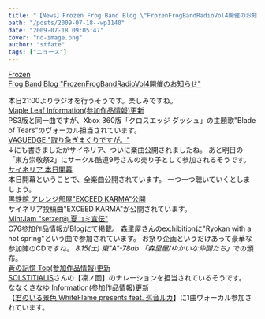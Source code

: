 ```yaml
---
title: "【News】Frozen Frog Band Blog \"FrozenFrogBandRadioVol4開催のお知らせ\""
path: "/posts/2009-07-18--wp1140"
date: "2009-07-18 09:05:47"
cover: "no-image.png"
author: "stfate"
tags: ["ニュース"]
---
```


<style type="text/css">
<!--
p {white-space: pre-wrap};
-->
</style>

<a class="topics" href="http://live.crowsclaw.info/" target="_blank">Frozen Frog Band Blog "FrozenFrogBandRadioVol4開催のお知らせ"</a>
<div class="news">本日21:00よりラジオを行うそうです。楽しみですね。</div>
<a class="topics" href="http://shimotsukin.com/" target="_blank">Maple Leaf Information(参加作品情報)更新</a>
<div class="news">PS3版と同一曲ですが、Xbox 360版「クロスエッジ ダッシュ」の主題歌"Blade of Tears"のヴォーカル担当されています。</div>
<a class="topics" href="http://d.hatena.ne.jp/hull1522/" target="_blank">VAGUEDGE "取り急ぎまくりですが。"</a>
<div class="news">↓にも書きましたがサイネリア、ついに楽曲公開されましたね。
あと明日の「東方崇敬祭2」にサークル酷道9号さんの売り子として参加されるそうです。</div>
<a class="topics" href="http://cineraria-tfs.net/" target="_blank">サイネリア 本日開幕</a>
<div class="news">本日開幕ということで、全楽曲公開されています。
一つ一つ聴いていくとしましょう。</div>
<a class="topics" href="http://kurogane-u.s341.xrea.com/" target="_blank">黒鉄館 アレンジ部屋"EXCEED KARMA"公開</a>
<div class="news">サイネリア投稿曲"EXCEED KARMA"が公開されています。</div>
<a class="topics" href="http://ameblo.jp/mint-jam/" target="_blank">MintJam "setzer@ 夏コミ宣伝"</a>
<div class="news">C76参加作品情報がBlogにて掲載。
森里屋さんの<a href="http://www.gfoc.gr.jp/~morisato/index2.htm" target="_blank">ex:hibition</a>に"Ryokan with a hot spring"という曲で参加されています。
お祭り企画というだけあって豪華な参加陣のCDですね。
<em>8.15(土) 東"A"-78ab 「森里屋/ゆかいな仲間たち」</em>での頒布。</div>
<a class="topics" href="http://aonokioku.sakura.ne.jp/" target="_blank">蒼の記憶 Top(参加作品情報)更新</a>
<div class="news"><a href="http://www.solstitialis.com/" target="_blank">SOLSTiTiALIS</a>さんの【凜ノ國】のナレーションを担当されているそうです。</div>
<a class="topics" href="http://7kusa-nayu.net/" target="_blank">ななくさなゆ Information(参加作品情報)更新</a>
<div class="news">【<a href="http://whiteflame.jp/" target="_blank">君のいる景色 WhiteFlame presents feat. 巡音ルカ</a>】に1曲ヴォーカル参加されています。</div>
